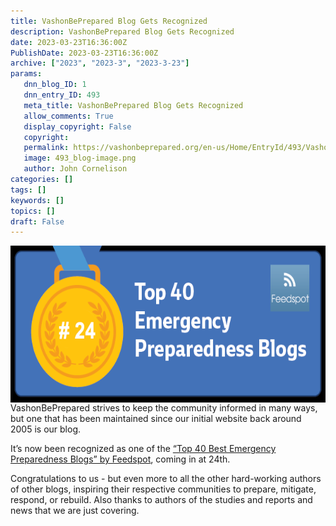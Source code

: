 ```yaml
---
title: VashonBePrepared Blog Gets Recognized
description: VashonBePrepared Blog Gets Recognized
date: 2023-03-23T16:36:00Z
PublishDate: 2023-03-23T16:36:00Z
archive: ["2023", "2023-3", "2023-3-23"]
params:
   dnn_blog_ID: 1
   dnn_entry_ID: 493
   meta_title: VashonBePrepared Blog Gets Recognized
   allow_comments: True
   display_copyright: False
   copyright: 
   permalink: https://vashonbeprepared.org/en-us/Home/EntryId/493/VashonBePrepared-Blog-Gets-Recognized
   image: 493_blog-image.png
   author: John Cornelison
categories: []
tags: []
keywords: []
topics: []
draft: False
---
```


<p><strong><img alt="Rated24thEmergencyPrepBlog" src="/images/dnnBlog/1/Rated24thEmergencyPrepBlog.png" style="border: 0px currentcolor; float: right; display: inline; background-image: none; width: 608px; height: 251px;" title="Rated24thEmergencyPrepBlog" /></strong>VashonBePrepared strives to keep the community informed in many ways, but one that has been maintained since our initial website back around 2005 is our blog.</p>

<p>It&rsquo;s now been recognized as one of the <a href="https://blog.feedspot.com/emergency_preparedness_blogs/" target="_blank">&ldquo;Top 40&nbsp;Best Emergency Preparedness Blogs&rdquo; by Feedspot</a>, coming in at 24th.</p>

<p>Congratulations to us - but even more to all the other hard-working authors of other blogs, inspiring their respective communities to prepare, mitigate, respond, or rebuild. Also thanks to authors of the studies and reports and news that we are just covering.</p>

